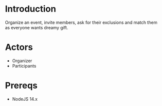 # Introduction 
Organize an event, invite members, ask for their exclusions and match them as everyone wants dreamy gift.

# Actors
- Organizer
- Participants

# Prereqs
- NodeJS 14.x
